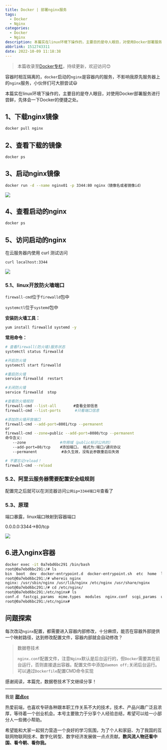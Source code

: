 ```yaml
---
title: Docker | 部署nginx服务
tags:
  - Docker
  - Nginx
categories:
  - Docker
  - Nginx
description: 本篇实在linux环境下操作的，主要目的是夺人眼目，对使用Docker部署服务进行尝鲜，先体会一下Docker的便捷之处。
abbrlink: 1512743311
date: 2022-10-09 11:18:38
---
```


> 本篇收录至[Docker专栏](https://blog.i-xiao.space/categories/Docker/)，持续更新，欢迎访问😊

容器时相互隔离的，`docker`启动的`nginx`是容器内的服务，不影响我原先服务器上的`nginx`服务，小伙伴们可大胆尝试😃

本篇实在linux环境下操作的，主要目的是夺人眼目，对使用Docker部署服务进行尝鲜，先体会一下Docker的便捷之处。

## 1、下载nginx镜像

```bash
docker pull nginx
```

## 2、查看下载的镜像

```bash
docker ps
```

## 3、启动nginx镜像

```bash
docker run -d --name nginx01 -p 3344:80 nginx（镜像名或者镜像id）
```

![](https://pic1.imgdb.cn/item/63423e4516f2c2beb109d82d.jpg)

## 4、查看启动的nginx

```bash
docker ps
```

## 5、访问启动的nginx

在云服务器内使用 curl 测试访问

```bash
curl localhost:3344
```

![](https://pic1.imgdb.cn/item/63423e5d16f2c2beb10a0248.jpg)

### 5.1、linux开放防火墙端口

`firewall-cmd`位于`firewalld`包中

`systemctl`位于`systemd`包中

**安装防火墙工具：**

```bash
yum install firewalld systemd -y
```

**常用命令：**

```bash
# 查看firewall(防火墙)服务状态
systemctl status firewalld

#开启防火墙
systemctl start firewalld

#重启防火墙
service firewalld  restart

#关闭防火墙
service firewalld  stop

#查看防火墙规则
firewall-cmd --list-all　　 　　#查看全部信息
firewall-cmd --list-ports 　　  #只看端口信息

#添加防火墙开放端口
firewall-cmd --add-port=8001/tcp --permanent
or
firewall-cmd --zone=public --add-port=8080/tcp --permanent
命令含义:
　　--zone 　　　　　　　　 #作用域（public标识公共的）
　　--add-port=80/tcp 　　#添加端口， 格式为:端口/通讯协议
　　--permanent 　　　　　　#永久生效，没有此参数重启后失效

# 不要忘记reload！
firewall-cmd --reload
```

### 5.2、阿里云服务器需要配置安全组规则

配置完之后就可以在浏览器访问`公网ip+3344端口号`查看了

### 5.3、原理

端口暴露，linux端口映射到容器端口

0.0.0.0:3344->80/tcp

![](https://pic1.imgdb.cn/item/63423e7416f2c2beb10a2e22.jpg)

## 6.进入nginx容器

```bash
docker exec -it 0a7ebd6bc291 /bin/bash
root@0a7ebd6bc291:/# ls
bin  boot  dev	docker-entrypoint.d  docker-entrypoint.sh  etc	home  lib  lib64  media  mnt  opt  proc  root  run  sbin  srv  sys  tmp  usr  var
root@0a7ebd6bc291:/# whereis nginx
nginx: /usr/sbin/nginx /usr/lib/nginx /etc/nginx /usr/share/nginx
root@0a7ebd6bc291:/# cd /etc/nginx/
root@0a7ebd6bc291:/etc/nginx# ls
conf.d	fastcgi_params	mime.types  modules  nginx.conf  scgi_params  uwsgi_params
root@0a7ebd6bc291:/etc/nginx#

```

## 问题探索

每次改动`nginx`配置，都需要进入容器内部修改，十分麻烦，能否在容器外部提供一个映射路径，达到修改配置文件，容器内部就会自动修改？

> 数据卷技术
>
> `nginx.conf`配置文件，注意`Nginx`默认是后台运行的，但`Docker`需要其在前台运行，否则直接退出容器。配置文件中添加`daemon off;`关闭后台运行。可以通过`Dockerfile`配置CMD命令实现

感谢阅读，本篇完，数据卷技术下文继续分享！

---

我是 [**甜点cc**](https://blog.i-xiao.space/)

热爱前端，也喜欢专研各种跟本职工作关系不大的技术，技术、产品兴趣广泛且浓厚，等待着一个创业机会。本号主要致力于分享个人经验总结，希望可以给一小部分人一些微小帮助。

希望能和大家一起努力营造一个良好的学习氛围，为了个人和家庭、为了我国的互联网物联网技术、数字化转型、数字经济发展做一点点贡献。**数风流人物还看中国、看今朝、看你我。**